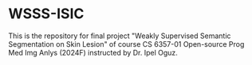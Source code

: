# WSSS-ISIC
This is the repository for final project "Weakly Supervised Semantic Segmentation on Skin Lesion" of course CS 6357-01 Open-source Prog Med Img Anlys (2024F) instructed by Dr. Ipel Oguz.
